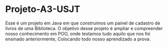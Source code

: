 # Projeto-A3-USJT
Esse é um projeto em Java em que construimos um painel de cadastro de livros de uma Biblioteca.
O objetivo desse projeto é ampliar e compreender nosso conhecimento em POO, onde testamos tudo aquilo que nos foi ensinado anteriormente,
Colocando todo nosso aprendizado a prova. 
